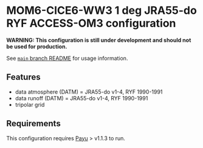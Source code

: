 # MOM6-CICE6-WW3 1 deg JRA55-do RYF ACCESS-OM3 configuration

**WARNING: This configuration is still under development and should not be used for production.**

See [`main` branch
README](https://github.com/COSIMA/MOM6-CICE6-WW3/blob/main/README.md) for usage
information.

## Features

- data atmosphere (DATM) = JRA55-do v1-4, RYF 1990-1991
- data runoff (DATM) = JRA55-do v1-4, RYF 1990-1991
- tripolar grid

## Requirements

This configuration requires [Payu](https://github.com/payu-org/payu) > v1.1.3 to run.
